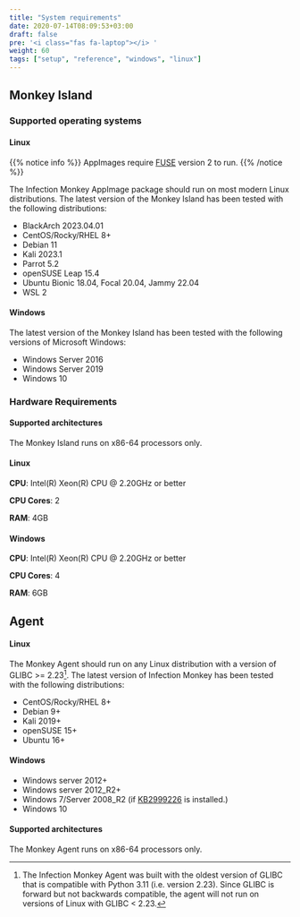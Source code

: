 ```yaml
---
title: "System requirements"
date: 2020-07-14T08:09:53+03:00
draft: false
pre: '<i class="fas fa-laptop"></i> '
weight: 60
tags: ["setup", "reference", "windows", "linux"]
---
```


## Monkey Island


### Supported operating systems

#### Linux

{{% notice info %}}
AppImages require
[FUSE](https://www.kernel.org/doc/html/next/filesystems/fuse.html) version 2 to
run.
{{% /notice %}}

The Infection Monkey AppImage package should run on most modern Linux
distributions. The latest version of the Monkey Island has been tested with the
following distributions:

- BlackArch 2023.04.01
- CentOS/Rocky/RHEL 8+
- Debian 11
- Kali 2023.1
- Parrot 5.2
- openSUSE Leap 15.4
- Ubuntu Bionic 18.04, Focal 20.04, Jammy 22.04
- WSL 2

#### Windows

The latest version of the Monkey Island has been tested with the following
versions of Microsoft Windows:
- Windows Server 2016
- Windows Server 2019
- Windows 10

### Hardware Requirements
#### Supported architectures
The Monkey Island runs on x86-64 processors only.

#### Linux
**CPU**: Intel(R) Xeon(R) CPU @ 2.20GHz or better

**CPU Cores**: 2

**RAM**: 4GB

#### Windows
**CPU**: Intel(R) Xeon(R) CPU @ 2.20GHz or better

**CPU Cores**: 4

**RAM**: 6GB

## Agent

#### Linux

The Monkey Agent should run on any Linux distribution with a version of
GLIBC >= 2.23[^1]. The latest version of Infection Monkey has been tested
with the following distributions:

- CentOS/Rocky/RHEL 8+
- Debian 9+
- Kali 2019+
- openSUSE 15+
- Ubuntu 16+

#### Windows

- Windows server 2012+
- Windows server 2012_R2+
- Windows 7/Server 2008_R2 (if
  [KB2999226](https://support.microsoft.com/en-us/help/2999226/update-for-universal-c-runtime-in-windows)
  is installed.)
- Windows 10

#### Supported architectures
The Monkey Agent runs on x86-64 processors only.

[^1]: The Infection Monkey Agent was built with the oldest version of GLIBC
    that is compatible with Python 3.11 (i.e. version 2.23). Since GLIBC is
    forward but not backwards compatible,  the agent will not run on versions
    of Linux with GLIBC < 2.23.
